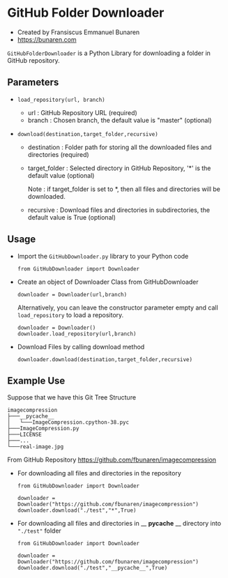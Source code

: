 # GitHub Folder Downloader
- Created by Fransiscus Emmanuel Bunaren
- https://bunaren.com

`GitHubFolderDownloader` is a Python Library for downloading a folder in GitHub repository.

## Parameters
- `load_repository(url, branch)`
    - url : GitHub Repository URL (required)
    - branch : Chosen branch, the default value is "master" (optional)

- `download(destination,target_folder,recursive)`
    - destination : Folder path for storing all the downloaded files and directories (required)
    - target_folder : Selected directory in GitHub Repository, '*' is the default value (optional)

        Note : if target_folder is set to *, then all files and directories will be downloaded.

    - recursive : Download files and directories in subdirectories, the default value is True (optional)

## Usage
- Import the `GitHubDownloader.py` library to your Python code

    ```from GitHubDownloader import Downloader```

- Create an object of Downloader Class from GitHubDownloader
    
    ```
    downloader = Downloader(url,branch)
    ```

    Alternatively, you can leave the constructor parameter empty and call `load_repository` to load a repository.
    ```
    downloader = Downloader()
    downloader.load_repository(url,branch)
    ```
- Download Files by calling download method
    ```
    downloader.download(destination,target_folder,recursive)
    ```

## Example Use

Suppose that we have this Git Tree Structure
```
imagecompression
├───__pycache__
│   └───ImageCompression.cpython-38.pyc
├───ImageCompression.py
├───LICENSE
├───...
└───real-image.jpg
```
From GitHub Repository https://github.com/fbunaren/imagecompression


- For downloading all files and directories in the repository
    ```
    from GitHubDownloader import Downloader

    downloader = Downloader("https://github.com/fbunaren/imagecompression")
    downloader.download("./test","*",True)
    ```

- For downloading all files and directories in __ __pycache__ __ directory into `"./test"` folder

    ```
    from GitHubDownloader import Downloader

    downloader = Downloader("https://github.com/fbunaren/imagecompression")
    downloader.download("./test","__pycache__",True)
    ```
